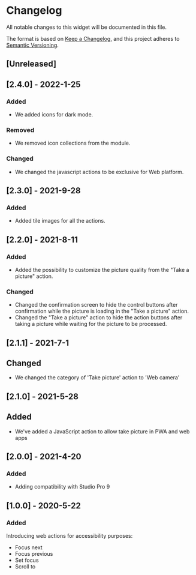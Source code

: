 # Changelog
All notable changes to this widget will be documented in this file.

The format is based on [Keep a Changelog](https://keepachangelog.com/en/1.0.0/), and this project adheres to [Semantic Versioning](https://semver.org/spec/v2.0.0.html).

## [Unreleased]

## [2.4.0] - 2022-1-25

### Added
- We added icons for dark mode.

### Removed
- We removed icon collections from the module.

### Changed
- We changed the javascript actions to be exclusive for Web platform.

## [2.3.0] - 2021-9-28

### Added
- Added tile images for all the actions.

## [2.2.0] - 2021-8-11

### Added
- Added the possibility to customize the picture quality from the "Take a picture" action.

### Changed
- Changed the confirmation screen to hide the control buttons after confirmation while the picture is loading in the "Take a picture" action.
- Changed the "Take a picture" action to hide the action buttons after taking a picture while waiting for the picture to be processed.

## [2.1.1] - 2021-7-1

## Changed
- We changed the category of 'Take picture' action to 'Web camera'

## [2.1.0] - 2021-5-28

## Added
- We've added a JavaScript action to allow take picture in PWA and web apps

## [2.0.0] - 2021-4-20

### Added
- Adding compatibility with Studio Pro 9

## [1.0.0] - 2020-5-22

### Added
Introducing web actions for accessibility purposes:
-  Focus next
-  Focus previous
-  Set focus
-  Scroll to
